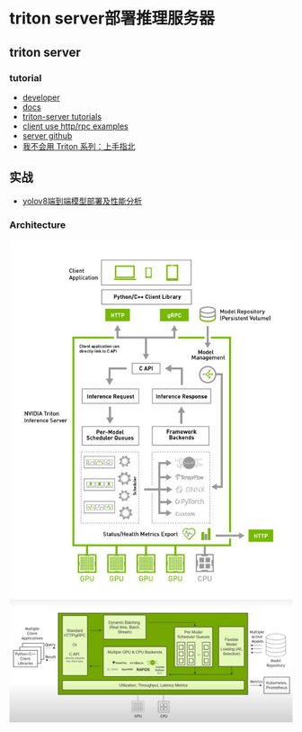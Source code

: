 # triton server部署推理服务器
## triton server
### tutorial
- [developer](https://developer.nvidia.com/triton-inference-server)
- [docs](https://docs.nvidia.com/deeplearning/triton-inference-server/user-guide/docs/index.html)
- [triton-server tutorials](https://github.com/triton-inference-server/tutorials)
- [client use http/rpc examples](https://github.com/triton-inference-server/client/tree/main/src/python/examples)
- [server github](https://github.com/triton-inference-server/server)
- [我不会用 Triton 系列：上手指北](https://www.cnblogs.com/zzk0/p/15543824.html)

## 实战
- [yolov8端到端模型部署及性能分析](../../object_detection/YOLOv8/deploy/README.md)

### Architecture
![](./imgs/arch1.jpg)
![](./imgs/arch2.png)
